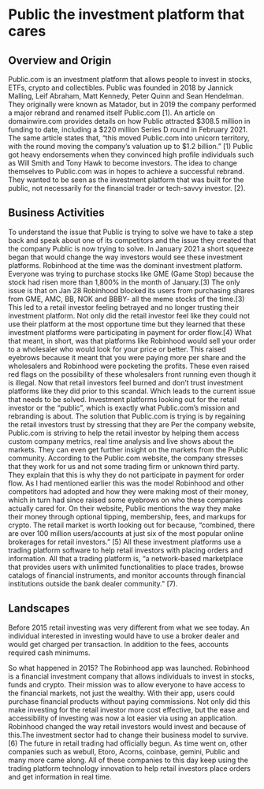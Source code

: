 # Public the investment platform that cares

## Overview and Origin

Public.com is an investment platform that allows people to invest in stocks, ETFs, crypto and collectibles. Public was founded in 2018 by Jannick Malling, Leif Abraham, Matt Kennedy, Peter Quinn and Sean Hendelman. They originally were known as Matador, but in 2019 the company performed a major rebrand and renamed itself Public.com [1). An article on domainwire.com provides details on how Public attracted $308.5 million in funding to date, including a $220 million Series D round in February 2021. The same article states that, “this moved Public.com into unicorn territory, with the round moving the company’s valuation up to $1.2 billion.” [1) Public got heavy endorsements when they convinced high profile individuals such as Will Smith and Tony Hawk to become investors. The idea to change themselves to Public.com was in hopes to achieve a successful rebrand. They wanted to be seen as the investment platform that was built for the public, not necessarily for the financial trader or tech-savvy investor. [2). 

## Business Activities

To understand the issue that Public is trying to solve we have to take a step back and speak about one of its competitors and the issue they created that the company Public is now trying to solve.
In January 2021 a short squeeze began that would change the way investors would see these investment platforms. Robinhood at the time was the dominant investment platform. Everyone was trying to purchase stocks like GME (Game Stop) because the stock had risen more than 1,800% in the month of January.[3) The only issue is that on Jan 28 Robinhood blocked its users from purchasing shares from GME, AMC, BB, NOK and BBBY- all the meme stocks of the time.[3) This led to a retail investor feeling betrayed and no longer trusting their investment platform. Not only did the retail investor feel like they could not use their platform at the most opportune time but they learned that these investment platforms were participating in payment for order flow.[4) What that meant, in short, was that platforms like Robinhood would sell your order to a wholesaler who would look for your price or better. This raised eyebrows because it meant that you were paying more per share and the wholesalers and Robinhood were pocketing the profits. These even raised red flags on the possibility of these wholesalers front running even though it is illegal.
Now that retail investors feel burned and don’t trust investment platforms like they did prior to this scandal. Which leads to the current issue that needs to be solved. Investment platforms looking out for the retail investor or the “public”, which is exactly what Public.com’s mission and rebranding is about.
The solution that Public.com is trying is by regaining the retail investors trust by stressing that they are 
Per the company website, Public.com is striving to help the retail investor by helping them access custom company metrics, real time analysis and live shows about the markets. They can even get further insight on the markets from the Public community. According to the Public.com website, the company stresses that they work for us and not some trading firm or unknown third party. They explain that this is why they do not participate in payment for order flow. 
As I had mentioned earlier this was the model Robinhood and other competitors had adopted and how they were making most of their money, which in turn had since raised some eyebrows on who these companies actually cared for. On their website, Public mentions the way they make their money through optional tipping, membership, fees, and markups for crypto. The retail market is worth looking out for because, “combined, there are over 100 million users/accounts at just six of the most popular online brokerages for retail investors.” [5) All these investment platforms use a trading platform software to help retail investors with placing orders and information. All that a trading platform is, “a network-based marketplace that provides users with unlimited functionalities to place trades, browse catalogs of financial instruments, and monitor accounts through financial institutions outside the bank dealer community.” [7).

## Landscapes

Before 2015 retail investing was very different from what we see today. An individual interested in investing would have to use a broker dealer and would get charged per transaction. In addition to the fees, accounts required cash minimums. 

So what happened in 2015? The Robinhood app was launched. Robinhood is a financial investment company that allows individuals to invest in stocks, funds and crypto. Their mission was to allow everyone to have access to the financial markets, not just the wealthy. With their app, users could purchase financial products without paying commissions. Not only did this make investing for the retail investor more cost effective, but the ease and accessibility of investing was now a lot easier via using an application. Robinhood changed the way retail investors would invest and because of this.The investment sector had to change their business model to survive. [6) The future in retail trading had officially begun. As time went on, other companies such as webull, Etoro, Acorns, coinbase, gemini, Public and many more came along. All of these companies to this day keep using the trading platform technology innovation to help retail investors place orders and get information in real time.


